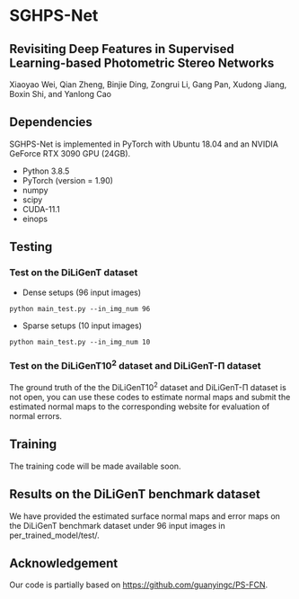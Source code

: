 # SGHPS-Net
## Revisiting Deep Features in Supervised Learning-based Photometric Stereo Networks
Xiaoyao Wei, Qian Zheng, Binjie Ding, Zongrui Li, Gang Pan, Xudong Jiang, Boxin Shi, and Yanlong Cao

## Dependencies
SGHPS-Net is implemented in PyTorch with Ubuntu 18.04 and an NVIDIA GeForce RTX 3090 GPU (24GB).
* Python 3.8.5
* PyTorch (version = 1.90)
* numpy
* scipy
* CUDA-11.1
* einops
## Testing 
### Test on the DiLiGenT dataset

* Dense setups (96 input images)
```
python main_test.py --in_img_num 96
```
* Sparse setups (10 input images)
```
python main_test.py --in_img_num 10
```
### Test on the DiLiGenT10<sup>2</sup> dataset and DiLiGenT-Π dataset
The ground truth of the the DiLiGenT10<sup>2</sup> dataset and DiLiGenT-Π dataset is not open, you can use these codes to estimate normal maps and submit the estimated normal maps to the corresponding website for evaluation of normal errors.

## Training
The training code will be made available soon.

## Results on the DiLiGenT benchmark dataset
We have provided the estimated surface normal maps and error maps on the DiLiGenT benchmark dataset under 96 input images in per_trained_model/test/.

## Acknowledgement
Our code is partially based on https://github.com/guanyingc/PS-FCN.
